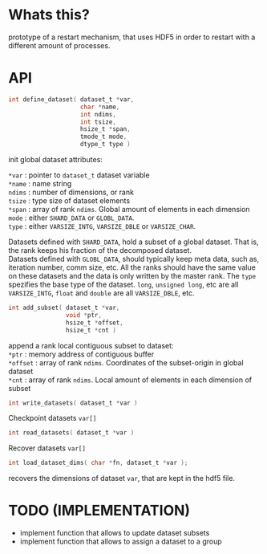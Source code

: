Whats this?
===

prototype of a restart mechanism, that uses HDF5 in order to restart with a different amount of processes.

API
===

```C 
int define_dataset( dataset_t *var, 
                    char *name,
                    int ndims,
                    int tsize, 
                    hsize_t *span,
                    tmode_t mode, 
                    dtype_t type )
```  
init global dataset attributes:
  
`*var`  : pointer to `dataset_t` dataset variable  
`*name` : name string  
`ndims` : number of dimensions, or rank  
`tsize` : type size of dataset elements  
`*span` : array of rank `ndims`. Global amount of elements in each dimension  
`mode`  : either `SHARD_DATA` or `GLOBL_DATA`.  
`type`  : either `VARSIZE_INTG`, `VARSIZE_DBLE` or `VARSIZE_CHAR`.  
  
Datasets defined with `SHARD_DATA`, hold a subset of a global dataset. That is, the rank keeps his fraction of the decomposed dataset.  
Datasets defined with `GLOBL_DATA`, should typically keep meta data, such as, iteration number, comm size, etc. All the ranks should have the same value on these datasets and the data is only written by the master rank. 
The `type` spezifies the base type of the dataset. `long`, `unsigned long`, etc are all `VARSIZE_INTG`, `float` and `double` are all `VARSIZE_DBLE`, etc.  
```C 
int add_subset( dataset_t *var, 
                void *ptr, 
                hsize_t *offset, 
                hsize_t *cnt )
```  
append a rank local contiguous subset to dataset:  
`*ptr`    : memory address of contiguous buffer  
`*offset` : array of rank `ndims`. Coordinates of the subset-origin in global dataset  
`*cnt`    : array of rank `ndims`. Local amount of elements in each dimension of subset  
```C
int write_datasets( dataset_t *var )
```
Checkpoint datasets `var[]`
```C
int read_datasets( dataset_t *var )
```
Recover datasets `var[]`  
```C
int load_dataset_dims( char *fn, dataset_t *var );
```
recovers the dimensions of dataset `var`, that are kept in the hdf5 file.

TODO (IMPLEMENTATION)
===

* implement function that allows to update dataset subsets
* implement function that allows to assign a dataset to a group

